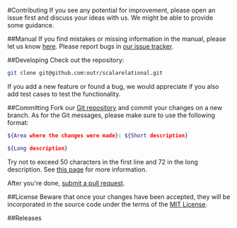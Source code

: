 #Contributing
If you see any potential for improvement, please open an issue first and discuss your ideas with us. We might be able to provide some guidance.

##Manual
If you find mistakes or missing information in the manual, please let us know [here](https://gitter.im/outr/scalarelational). Please report bugs in [our issue tracker](https://github.com/outr/scalarelational/issues).

##Developing
Check out the repository:

```bash
git clone git@github.com:outr/scalarelational.git
```

If you add a new feature or found a bug, we would appreciate if you also add test cases to test the functionality.

##Committing
Fork our [Git repository](https://github.com/outr/scalarelational) and commit your changes on a new branch. As for the Git messages, please make sure to use the following format:

```bash
${Area where the changes were made}: ${Short description}

${Long description}
```

Try not to exceed 50 characters in the first line and 72 in the long description. See [this page](http://tbaggery.com/2008/04/19/a-note-about-git-commit-messages.html) for more information.

After you're done, [submit a pull request](https://help.github.com/articles/creating-a-pull-request/).

##License
Beware that once your changes have been accepted, they will be incorporated in the source code under the terms of the [MIT License](http://opensource.org/licenses/MIT).

##Releases
